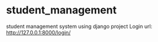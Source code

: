 # student_management
student management system using django project
Login url: http://127.0.0.1:8000/login/
